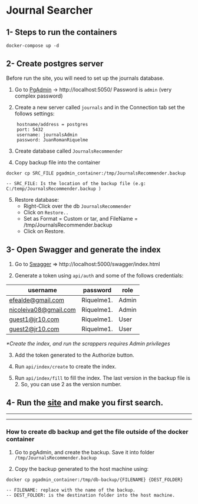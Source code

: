 
# Journal Searcher


## 1- Steps to run the containers

```
docker-compose up -d
```

## 2- Create postgres server

Before run the site, you will need to set up the journals database.


1. Go to [PgAdmin](http://localhost:5050/) -> http://localhost:5050/
    Password is `admin` (very complex password)

2. Create a new server called `journals` and in the Connection tab set the follows settings:

```
    hostname/address = postgres
    port: 5432
    username: journalsAdmin
    password: JuanRomanRiquelme
```

3. Create database called `JournalsRecommender`

4. Copy backup file into the container

```
docker cp SRC_FILE pgadmin_container:/tmp/JournalsRecommender.backup

-- SRC_FILE: Is the location of the backup file (e.g: C:/temp/JournalsRecommender.backup )

```

5. Restore database:
    - Right-Click over the db `JournalsRecommender`
    - Click on `Restore..`
    - Set as Format = Custom or tar, and FileName = /tmp/JournalsRecommender.backup
    - Click on Restore.

## 3- Open Swagger and generate the index

1. Go to [Swagger](http://localhost:5000/swagger/index.html) => http://localhost:5000/swagger/index.html

2. Generate a token using `api/auth` and some of the follows credentials:

| username  | password  |  role |
|---|---|---|
| efealde@gmail.com  |  Riquelme1. | Admin  |
| nicoleiva08@gmail.com  |  Riquelme1. | Admin  |
| guest1@jr10.com  |  Riquelme1. | User  |
| guest2@jr10.com  |  Riquelme1. | User  |

_*Create the index, and run the scrappers requires Admin privileges_

3. Add the token generated to the Authorize button.

4. Run `api/index/create` to create the index.

5. Run `api/index/fill` to fill the index. The last version in the backup file is 2. So, you can use 2 as the version number.


## 4- Run the [site](http://localhost:5000/) and make you first search.


---

---

### How to create db backup and get the file outside of the docker container

1. Go to pgAdmin, and create the backup. Save it into folder `/tmp/JournalsRecommender.backup`

2. Copy the backup generated to the host machine using:

```
docker cp pgadmin_container:/tmp/db-backup/{FILENAME} {DEST_FOLDER}

-- FILENAME: replace with the name of the backup.
-- DEST_FOLDER: is the destination folder into the host machine.
```


